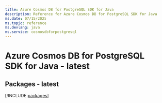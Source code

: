 ```yaml
---
title: Azure Cosmos DB for PostgreSQL SDK for Java
description: Reference for Azure Cosmos DB for PostgreSQL SDK for Java
ms.date: 07/15/2025
ms.topic: reference
ms.devlang: java
ms.service: cosmosdbforpostgresql
---
```

# Azure Cosmos DB for PostgreSQL SDK for Java - latest
## Packages - latest
[!INCLUDE [packages](cosmos-db-for-postgresql-index.md)]